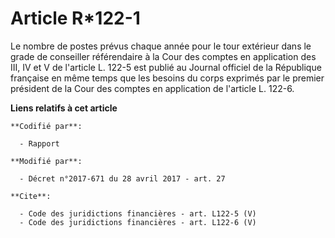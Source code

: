 # Article R*122-1

Le nombre de postes prévus chaque année pour le tour extérieur dans le grade de conseiller référendaire à la Cour des comptes
en application des III, IV et V de l'article L. 122-5 est publié au Journal officiel de la République française en même temps
que les besoins du corps exprimés par le premier président de la Cour des comptes en application de l'article L. 122-6.

**Liens relatifs à cet article**

	**Codifié par**:

	  - Rapport

	**Modifié par**:

	  - Décret n°2017-671 du 28 avril 2017 - art. 27

	**Cite**:

	  - Code des juridictions financières - art. L122-5 (V)
	  - Code des juridictions financières - art. L122-6 (V)

